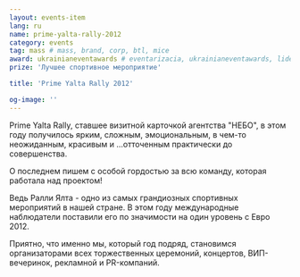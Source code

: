 ```yaml
---
layout: events-item
lang: ru
name: prime-yalta-rally-2012
category: events
tag: mass # mass, brand, corp, btl, mice
award: ukrainianeventawards # eventarizacia, ukrainianeventawards, liderotrasli
prize: 'Лучшее спортивное мероприятие'

title: 'Prime Yalta Rally 2012'

og-image: ''
---
```


Prime Yalta Rally, ставшее визитной карточкой агентства "НЕБО", в этом году получилось ярким, сложным, эмоциональным, в чем-то неожиданным, красивым и ...отточенным практически до совершенства.

О последнем пишем с особой гордостью за всю команду, которая работала над проектом!

Ведь Ралли Ялта - одно из самых грандиозных спортивных мероприятий в нашей стране. В этом году международные наблюдатели поставили его по значимости на один уровень с Евро 2012.

Приятно, что именно мы, который год подряд, становимся организаторами всех торжественных церемоний, концертов, ВИП-вечеринок, рекламной и PR-компаний.
